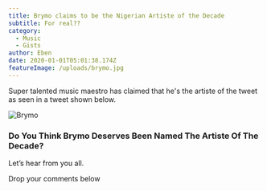 ```yaml
---
title: Brymo claims to be the Nigerian Artiste of the Decade
subtitle: For real??
category:
  - Music
  - Gists
author: Eben
date: 2020-01-01T05:01:38.174Z
featureImage: /uploads/brymo.jpg
---
```

Super talented music maestro has claimed that he's the artiste of the tweet as seen in a tweet shown below.

![Brymo](/uploads/80679284_657369278130655_5705414111890236845_n.jpg "Brymo artiste")



### **Do You Think Brymo Deserves Been Named The Artiste Of The Decade?**

Let’s hear from you all.

Drop your comments below
